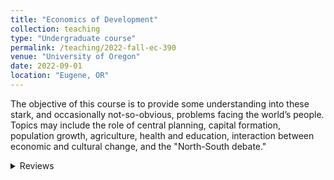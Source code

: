 ```yaml
---
title: "Economics of Development"
collection: teaching
type: "Undergraduate course"
permalink: /teaching/2022-fall-ec-390
venue: "University of Oregon"
date: 2022-09-01
location: "Eugene, OR"
---
```


The objective of this course is to provide some understanding into these stark, and occasionally not-so-obvious, problems facing the world’s people. Topics may include the role of central planning, capital formation, population growth, agriculture, health and education, interaction between economic and cultural change, and the "North-South debate."

<details>
<summary>Reviews</summary>

    - markdown list 1
    
    - markdown list 2
</details>

<html>
  <head>
    <style>
      .sliding-panel {
        height: 100%;
        width: 0;
        position: fixed;
        z-index: 1;
        top: 0;
        left: 0;
        background-color: white;
        overflow-x: hidden;
        transition: 0.5s;
        padding-top: 60px;
      }

      .sliding-panel .close-button {
        position: absolute;
        top: 0;
        right: 25px;
        font-size: 36px;
        margin-left: 50px;
      }

      .open-button {
        font-size: 20px;
        cursor: pointer;
        background-color: #555;
        color: white;
        border: none;
        padding: 10px 20px;
      }
    </style>
  </head>
  <body>
    <div id="myPanel" class="sliding-panel">
      <span class="close-button" onclick="closePanel()">&times;</span>
      <p>Lorem ipsum dolor sit amet, consectetur adipiscing elit. Vivamus at lacus eu dui tempus bibendum. Aliquam erat volutpat. Fusce ut viverra nisl, eu egestas dui. In lacus tellus, tincidunt id ipsum vel, rutrum pretium libero. Morbi at blandit urna, vel eleifend sapien.</p>
    </div>
    <button class="open-button" onclick="openPanel()">Open Panel</button>

    <script>
      function openPanel() {
        document.getElementById("myPanel").style.width = "100%";
      }

      function closePanel() {
        document.getElementById("myPanel").style.width = "0";
      }
    </script>
  </body>
</html>